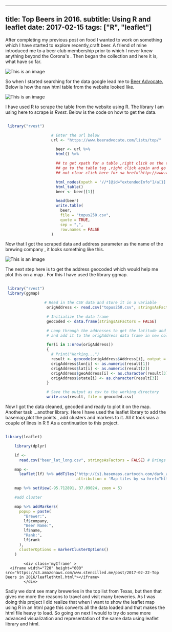
---
title: Top Beers in 2016.
subtitle: Using R and leaflet
date: 2017-02-15
tags: ["R", "leaflet"]
---

<style>

.myIframe {
position: relative;
padding-bottom: 65.25%;
padding-top: 30px;
height: 0;
overflow: auto;
-webkit-overflow-scrolling:touch; //<<--- THIS IS THE KEY
border: solid black 1px;
}
.myIframe iframe {
position: absolute;
top: 0;
left: 0;
width: 100%;
height: 100%;
}
</style>


After completing my previous post on food I wanted to work on something which I have started to explore recently,craft beer.
A friend of mine introduced me to a beer club membership prior to which I never knew anything beyond the Corona's .
Then began the collection and here it is, what  have so far.

<!--more-->

![This is an image](beercaps.jpg)

So when I started searching for the data google lead me to <a href="https://www.beeradvocate.com/lists/top/">Beer Advocate.</a> Below is how the raw html table from the website looked like.

![This is an image](rawdata.PNG)

I have used R to scrape the table from the website using R. The library I am using here to scrape is <i>Rvest</i>. Below is the code on how to get the data.

```r

 library("rvest")

                    # Enter the url below
                    url <- "https://www.beeradvocate.com/lists/top/"

                      beer <- url %>%
                      html() %>%

                      ## to get xpath for a table ,right click on the table,inspect,
                      ## go to the table tag ,right click again and go to copy xpath .. phew ...
                      ## not clear click here for <a href="http://www.wikihow.com/Find-XPath-Using-Firebug">more details</a>

                      html_nodes(xpath = '//*[@id="extendedInfo"]/a[1]') %>%
                      html_table()
                      beer <- beer[[1]]

                      head(beer)
                      write.table(
                        beer,
                        file = "topus250.csv",
                        quote = TRUE,
                        sep = ",",
                        row.names = FALSE
                    )

```
Now that I got the scraped data and  address parameter as the name of the brewing company , it looks something like this.

![This is an image](address.PNG)

The next step here is to get the address geocoded which would help me plot this on a map . For this I have used the library ggmap.

```r

 library("rvest")
 library(ggmap)

                 # Read in the CSV data and store it in a variable
                  origAddress <- read.csv("topus250.csv", stringsAsFactors = FALSE)

                  # Initialize the data frame
                  geocoded <- data.frame(stringsAsFactors = FALSE)

                  # Loop through the addresses to get the latitude and longitude of each address
                  # and add it to the origAddress data frame in new columns lat and lon

                  for(i in 1:nrow(origAddress))
                  {
                    # Print("Working...")
                    result <- geocode(origAddress$Address[i], output = "latlona", source = "google")
                    origAddress$lon[i] <- as.numeric(result[1])
                    origAddress$lat[i] <- as.numeric(result[2])
                    origAddress$geoAddress[i] <- as.character(result[3])
                    origAddress$state[i] <- as.character(result[3])
                  }

                  # Save the output as csv to the working directory
                  write.csv(result, file = geocoded.csv)


```
Now I got the data cleaned, gecoded and ready to plot it on the map. Another task ...another library. Here I have used  the leaflet library
to add the basemap,plot the points , add clusters and markers to it. All it took was a couple of lines in R  !! As a continuation to this project.

```r

library(leaflet)

    library(dplyr)

    lf <-
      read.csv("beer_lat_long.csv", stringsAsFactors = FALSE) # Brings in the file 'ctlist.csv'

    map <-
      leaflet(lf) %>% addTiles('http://{s}.basemaps.cartocdn.com/dark_all/{z}/{x}/{y}.png',
                               attribution = 'Map tiles by <a href="http://stamen.com">Stamen Design</a>, <a href="http://creativecommons.org/licenses/by/3.0">CC BY 3.0</a> &mdash; Map data &copy; <a href="http://www.openstreetmap.org/copyright">OpenStreetMap</a>')

    map %>% setView(-95.712891, 37.09024, zoom = 5)

    #add cluster

    map %>% addMarkers(
      popup = paste(
        "Brewer:",
        lf$company,
        "Beer Name:",
        lf$name,
        "Rank:",
        lf$rank
      ),
      clusterOptions = markerClusterOptions()
    )

```
 <!-- map code start -->
            <div class='myIframe' >
      <iframe width="720" height="600" src="https://s3.amazonaws.com/www.stencilled.me/post/2017-02-22-Top Beers in 2016/leaflethtml.html"></iframe>
            </div>
Sadly we dont  see many breweries in the top list from Texas, but then that gives me more the reasons to travel and visit many breweries.
As I was doing this project I did realize that when I want to show the leaflet map using R in an html page this converts all the data loaded
and that makes the html file heavy to load. So going on next I would  to try  do some more advanced visualization and representation of the
same data using leaflet library and html.
